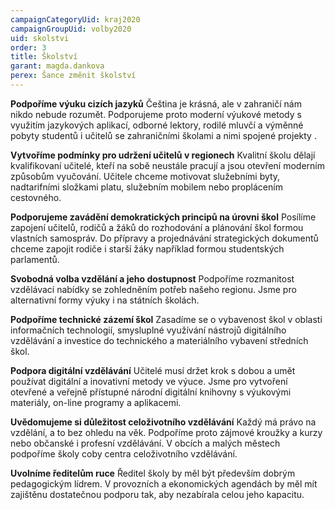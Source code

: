 ```yaml
---
campaignCategoryUid: kraj2020
campaignGroupUid: volby2020
uid: skolstvi
order: 3
title: Školství
garant: magda.dankova
perex: Šance změnit školství
---
```


**Podpoříme výuku cizích jazyků**
Čeština je krásná, ale v zahraničí nám nikdo nebude rozumět. Podporujeme proto moderní výukové metody s využitím jazykových aplikací, odborné lektory, rodilé mluvčí a výměnné pobyty studentů i učitelů se zahraničními školami a nimi spojené projekty .

**Vytvoříme podmínky pro udržení učitelů v regionech**
Kvalitní školu dělají kvalifikovaní učitelé, kteří na sobě neustále pracují a jsou otevření moderním způsobům vyučování. Učitele chceme motivovat služebními byty, nadtarifními složkami platu, služebním mobilem nebo proplácením cestovného.

**Podporujeme zavádění demokratických principů na úrovni škol**
Posílíme zapojení učitelů, rodičů a žáků do rozhodování a plánování škol formou vlastních samospráv. Do přípravy a projednávání strategických dokumentů chceme zapojit rodiče i starší žáky například formou studentských parlamentů. 

**Svobodná volba vzdělání a jeho dostupnost**
Podpoříme rozmanitost vzdělávací nabídky se zohledněním potřeb našeho regionu. Jsme pro alternativní formy výuky i na státních školách. 

**Podpoříme technické zázemí škol** 
Zasadíme se o vybavenost škol v oblasti informačních technologií, smysluplné využívání nástrojů digitálního vzdělávání a investice do technického a materiálního vybavení středních škol. 

**Podpora digitální vzdělávání**
Učitelé musí držet krok s dobou a umět používat digitální a inovativní metody ve výuce. Jsme pro vytvoření otevřené a veřejně přístupné národní digitální knihovny s výukovými materiály, on-line programy a aplikacemi.

**Uvědomujeme si důležitost celoživotního vzdělávání**
Každý má právo na vzdělání, a to bez ohledu na věk. Podpoříme proto zájmové kroužky a kurzy nebo občanské i profesní vzdělávání. V obcích a malých městech podpoříme školy coby centra celoživotního vzdělávání. 

**Uvolníme ředitelům ruce**
Ředitel školy by měl být především dobrým pedagogickým lídrem. V provozních a ekonomických agendách by měl mít zajištěnu dostatečnou podporu tak, aby nezabírala celou jeho kapacitu.  
